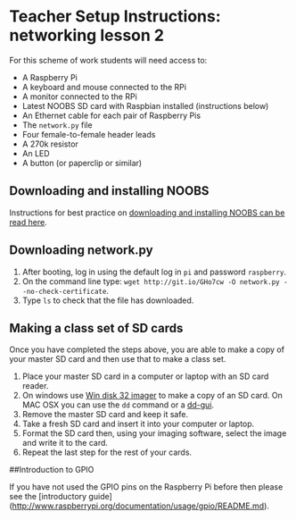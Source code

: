 # Teacher Setup Instructions: networking lesson 2

For this scheme of work students will need access to:

- A Raspberry Pi
- A keyboard and mouse connected to the RPi
- A monitor connected to the RPi
- Latest NOOBS SD card with Raspbian installed (instructions below)
- An Ethernet cable for each pair of Raspberry Pis
- The `network.py` file
- Four female-to-female header leads
- A 270k resistor
- An LED
- A button (or paperclip or similar)

## Downloading and installing NOOBS

Instructions for best practice on [downloading and installing NOOBS can be read here](https://github.com/raspberrypi/documentation/blob/master/installation/noobs.md).


## Downloading network.py

1. After booting, log in using the default log in `pi` and password `raspberry`.
2. On the command line type: `wget http://git.io/GHo7cw -O network.py --no-check-certificate`.
3. Type `ls` to check that the file has downloaded.

	
## Making a class set of SD cards

Once you have completed the steps above, you are able to make a copy of your master SD card and then use that to make a class set.

1. Place your master SD card in a computer or laptop with an SD card reader. 
2. On windows use [Win disk 32 imager](http://sourceforge.net/projects/win32diskimager/) to make a copy of an SD card. On MAC OSX you can use the `dd` command or a [dd-gui](http://www.gingerbeardman.com/dd-gui/).
3. Remove the master SD card and keep it safe.
4. Take a fresh SD card and insert it into your computer or laptop. 
5. Format the SD card then, using your imaging software, select the image and write it to the card.
6. Repeat the last step for the rest of your cards. 

##Introduction to GPIO

If you have not used the GPIO pins on the Raspberry Pi before then please see the [introductory guide] (http://www.raspberrypi.org/documentation/usage/gpio/README.md).

